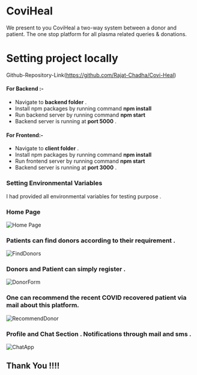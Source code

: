 # CoviHeal
We present to you CoviHeal a two-way system between a donor and patient. The one stop platform for all plasma related queries & donations.

# Setting project locally

Github-Repository-Link(https://github.com/Rajat-Chadha/Covi-Heal)

#### For Backend :- 
 -  Navigate to **backend folder** .
 -  Install npm packages by running command **npm install**
 -  Run backend server by running command **npm start**
 -  Backend server is running at **port 5000** . 
 
#### For Frontend:- 
    
 -  Navigate to **client folder** .
 -  Install npm packages by running command **npm install**
 -  Run frontend server by running command **npm start**
 -  Backend server is running at **port 3000** . 


### Setting Environmental Variables 
I had provided all environmental variables for testing purpose .

### Home Page
![Home Page ](https://i.imgur.com/4nPe9hX.png)
### Patients can find donors according to their requirement .
![FindDonors](https://i.imgur.com/KlyBMPM.png)
### Donors and Patient can simply register .
![DonorForm](https://i.imgur.com/TMbBG3y.png)
### One can recommend the recent COVID recovered patient via mail about this platform. 
![RecommendDonor](https://i.imgur.com/wLIG2rP.png)
### Profile and Chat Section . Notifications through mail and sms . 
![ChatApp](https://i.imgur.com/boIAc5a.png)


## Thank You !!!!



